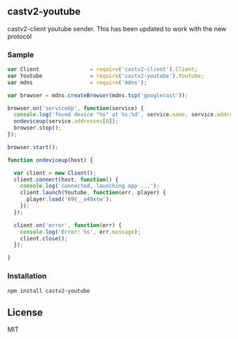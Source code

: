## castv2-youtube

castv2-client youtube sender. This has been updated to work with the new protocol

### Sample

```javascript
var Client                = require('castv2-client').Client;
var Youtube               = require('castv2-youtube').Youtube;
var mdns                  = require('mdns');

var browser = mdns.createBrowser(mdns.tcp('googlecast'));

browser.on('serviceUp', function(service) {
  console.log('found device "%s" at %s:%d', service.name, service.addresses[0], service.port);
  ondeviceup(service.addresses[0]);
  browser.stop();
});

browser.start();

function ondeviceup(host) {

  var client = new Client();
  client.connect(host, function() {
    console.log('connected, launching app ...');
    client.launch(Youtube, function(err, player) {
      player.load('69V__a49xtw');
    });
  });

  client.on('error', function(err) {
    console.log('Error: %s', err.message);
    client.close();
  });

}
```

### Installation

`npm install castv2-youtube`

## License
MIT
